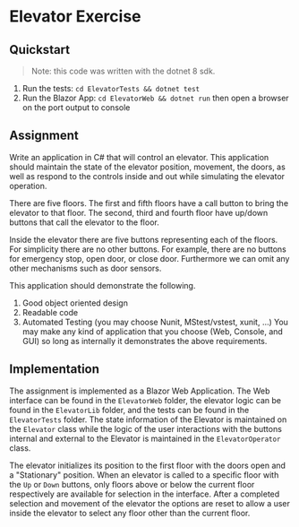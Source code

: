 # Elevator Exercise

## Quickstart

> Note: this code was written with the dotnet 8 sdk.

1. Run the tests: `cd ElevatorTests && dotnet test`
2. Run the Blazor App: `cd ElevatorWeb && dotnet run` then open a browser on the port output to console

## Assignment

Write an application in C# that will control an elevator. This application should maintain
the state of the elevator position, movement, the doors, as well as respond to the
controls inside and out while simulating the elevator operation.

There are five floors. The first and fifth floors have a call button to bring the elevator to
that floor. The second, third and fourth floor have up/down buttons that call the
elevator to the floor.

Inside the elevator there are five buttons representing each of the floors. For simplicity
there are no other buttons. For example, there are no buttons for emergency stop,
open door, or close door. Furthermore we can omit any other mechanisms such as door
sensors.

This application should demonstrate the following.

1. Good object oriented design
2. Readable code
3. Automated Testing (you may choose Nunit, MStest/vstest, xunit, …)
   You may make any kind of application that you choose (Web, Console, and GUI) so long
   as internally it demonstrates the above requirements.

## Implementation

The assignment is implemented as a Blazor Web Application. The Web interface can be found in the `ElevatorWeb` folder,
the elevator logic can be found in the `ElevatorLib` folder, and the tests can be found in the `ElevatorTests` folder.
The state information of the Elevator is maintained on the `Elevator` class while the logic of the user interactions
with the buttons internal and external to the Elevator is maintained in the `ElevatorOperator` class.

The elevator initializes its position to the first floor with the doors open and a "Stationary" position. When an
elevator is called to a specific floor with the `Up` or `Down` buttons, only floors above or below the current floor 
respectively are available for selection in the interface. After a completed selection and movement of the elevator the 
options are reset to allow a user inside the elevator to select any floor other than the current floor.
